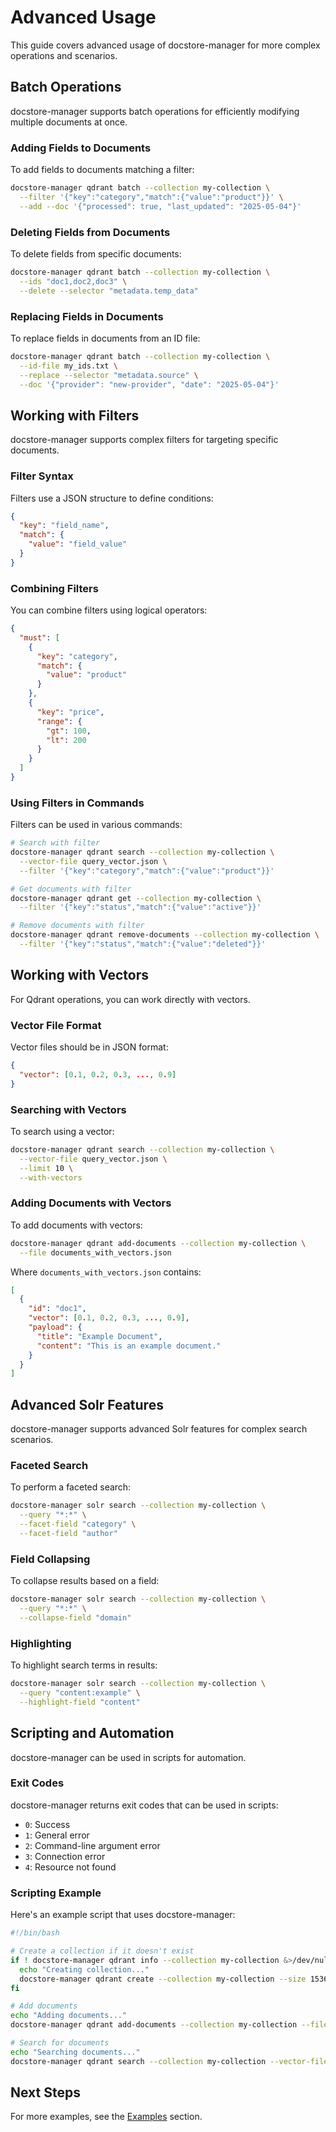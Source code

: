 # Advanced Usage

This guide covers advanced usage of docstore-manager for more complex operations and scenarios.

## Batch Operations

docstore-manager supports batch operations for efficiently modifying multiple documents at once.

### Adding Fields to Documents

To add fields to documents matching a filter:

```bash
docstore-manager qdrant batch --collection my-collection \
  --filter '{"key":"category","match":{"value":"product"}}' \
  --add --doc '{"processed": true, "last_updated": "2025-05-04"}'
```

### Deleting Fields from Documents

To delete fields from specific documents:

```bash
docstore-manager qdrant batch --collection my-collection \
  --ids "doc1,doc2,doc3" \
  --delete --selector "metadata.temp_data"
```

### Replacing Fields in Documents

To replace fields in documents from an ID file:

```bash
docstore-manager qdrant batch --collection my-collection \
  --id-file my_ids.txt \
  --replace --selector "metadata.source" \
  --doc '{"provider": "new-provider", "date": "2025-05-04"}'
```

## Working with Filters

docstore-manager supports complex filters for targeting specific documents.

### Filter Syntax

Filters use a JSON structure to define conditions:

```json
{
  "key": "field_name",
  "match": {
    "value": "field_value"
  }
}
```

### Combining Filters

You can combine filters using logical operators:

```json
{
  "must": [
    {
      "key": "category",
      "match": {
        "value": "product"
      }
    },
    {
      "key": "price",
      "range": {
        "gt": 100,
        "lt": 200
      }
    }
  ]
}
```

### Using Filters in Commands

Filters can be used in various commands:

```bash
# Search with filter
docstore-manager qdrant search --collection my-collection \
  --vector-file query_vector.json \
  --filter '{"key":"category","match":{"value":"product"}}'

# Get documents with filter
docstore-manager qdrant get --collection my-collection \
  --filter '{"key":"status","match":{"value":"active"}}'

# Remove documents with filter
docstore-manager qdrant remove-documents --collection my-collection \
  --filter '{"key":"status","match":{"value":"deleted"}}'
```

## Working with Vectors

For Qdrant operations, you can work directly with vectors.

### Vector File Format

Vector files should be in JSON format:

```json
{
  "vector": [0.1, 0.2, 0.3, ..., 0.9]
}
```

### Searching with Vectors

To search using a vector:

```bash
docstore-manager qdrant search --collection my-collection \
  --vector-file query_vector.json \
  --limit 10 \
  --with-vectors
```

### Adding Documents with Vectors

To add documents with vectors:

```bash
docstore-manager qdrant add-documents --collection my-collection \
  --file documents_with_vectors.json
```

Where `documents_with_vectors.json` contains:

```json
[
  {
    "id": "doc1",
    "vector": [0.1, 0.2, 0.3, ..., 0.9],
    "payload": {
      "title": "Example Document",
      "content": "This is an example document."
    }
  }
]
```

## Advanced Solr Features

docstore-manager supports advanced Solr features for complex search scenarios.

### Faceted Search

To perform a faceted search:

```bash
docstore-manager solr search --collection my-collection \
  --query "*:*" \
  --facet-field "category" \
  --facet-field "author"
```

### Field Collapsing

To collapse results based on a field:

```bash
docstore-manager solr search --collection my-collection \
  --query "*:*" \
  --collapse-field "domain"
```

### Highlighting

To highlight search terms in results:

```bash
docstore-manager solr search --collection my-collection \
  --query "content:example" \
  --highlight-field "content"
```

## Scripting and Automation

docstore-manager can be used in scripts for automation.

### Exit Codes

docstore-manager returns exit codes that can be used in scripts:

- `0`: Success
- `1`: General error
- `2`: Command-line argument error
- `3`: Connection error
- `4`: Resource not found

### Scripting Example

Here's an example script that uses docstore-manager:

```bash
#!/bin/bash

# Create a collection if it doesn't exist
if ! docstore-manager qdrant info --collection my-collection &>/dev/null; then
  echo "Creating collection..."
  docstore-manager qdrant create --collection my-collection --size 1536 --distance cosine
fi

# Add documents
echo "Adding documents..."
docstore-manager qdrant add-documents --collection my-collection --file documents.json

# Search for documents
echo "Searching documents..."
docstore-manager qdrant search --collection my-collection --vector-file query_vector.json --limit 10
```

## Next Steps

For more examples, see the [Examples](../examples/qdrant.md) section.
